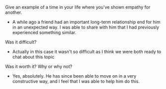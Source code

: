  Give an example of a time in your life where you've shown empathy for another.
 
   - A while ago a friend had an important long-term relationship end for him in an unexpected way. I was able to share with him that I had previously experienced something similar. 
 
 Was it difficult?
 
   - Actually in this case it wasn't so difficult as I think we were both ready to chat about this topic
 
 Was it worth it? Why or why not?
 
  - Yes, absolutely. He has since been able to move on in a very constructive way, and I feel that I was able to help him do this.
 
 
